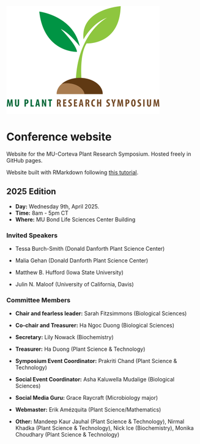 ![](./figs25/mups_logo_small.png)

# Conference website

Website for the MU-Corteva Plant Research Symposium. Hosted freely in GitHub pages.

Website built with RMarkdown following [this tutorial](https://www.andreashandel.com/posts/2021-01-11-simple-github-website/index.html).

## 2025 Edition

- **Day:** Wednesday 9th, April 2025.
- **Time:** 8am - 5pm CT
- **Where:** MU Bond Life Sciences Center Building

### Invited Speakers

* Tessa Burch-Smith (Donald Danforth Plant Science Center)

* Malia Gehan (Donald Danforth Plant Science Center)

* Matthew B. Hufford (Iowa State University)

* Julin N. Maloof (University of California, Davis)

### Committee Members

* **Chair and fearless leader:** Sarah Fitzsimmons (Biological Sciences)

* **Co-chair and Treasurer:** Ha Ngoc Duong (Biological Sciences)

* **Secretary:** Lily Nowack (Biochemistry)

* **Treasurer:** Ha Duong (Plant Science & Technology)

* **Symposium Event Coordinator:** Prakriti Chand (Plant Science & Technology)

* **Social Event Coordinator:** Asha Kaluwella Mudalige (Biological Sciences)

* **Social Media Guru:** Grace Raycraft (Microbiology major)

* **Webmaster:** Erik Am&eacute;zquita (Plant Science/Mathematics)
  
* **Other:** Mandeep Kaur Jauhal (Plant Science & Technology), Nirmal Khadka (Plant Science & Technology), Nick Ice (Biochemistry), Monika Choudhary (Plant Science & Technology)
